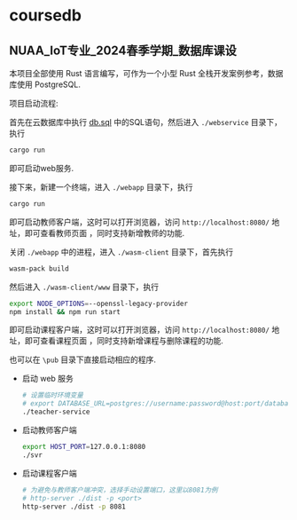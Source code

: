 # coursedb
## NUAA_IoT专业_2024春季学期_数据库课设

本项目全部使用 Rust 语言编写，可作为一个小型 Rust 全栈开发案例参考，数据库使用 PostgreSQL.

项目启动流程:

首先在云数据库中执行 [db.sql](./sql/db.sql) 中的SQL语句，然后进入 `./webservice` 目录下，执行
```sh
cargo run
```
即可启动web服务.

接下来，新建一个终端，进入 `./webapp` 目录下，执行
```sh
cargo run
```
即可启动教师客户端，这时可以打开浏览器，访问 `http://localhost:8080/` 地址，即可查看教师页面
，同时支持新增教师的功能.

关闭 `./webapp` 中的进程，进入 `./wasm-client` 目录下，首先执行
```sh
wasm-pack build
```
然后进入 `./wasm-client/www` 目录下，执行
```sh
export NODE_OPTIONS=--openssl-legacy-provider
npm install && npm run start
```
即可启动课程客户端，这时可以打开浏览器，访问 `http://localhost:8080/` 地址，即可查看课程页面
，同时支持新增课程与删除课程的功能.

也可以在 `\pub` 目录下直接启动相应的程序.
* 启动 web 服务
  ```sh
  # 设置临时环境变量
  # export DATABASE_URL=postgres://username:password@host:port/database_name
  ./teacher-service
  ```
* 启动教师客户端
  ```sh
  export HOST_PORT=127.0.0.1:8080
  ./svr
  ```
* 启动课程客户端
  ```sh
  # 为避免与教师客户端冲突，选择手动设置端口，这里以8081为例
  # http-server ./dist -p <port>
  http-server ./dist -p 8081
  ```